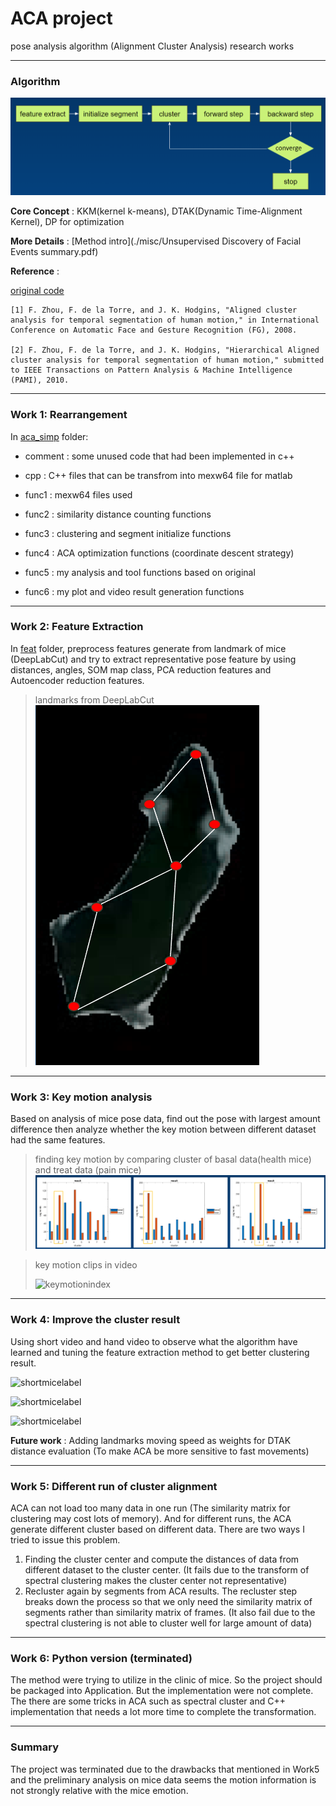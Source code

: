 # ACA project

pose analysis algorithm (Alignment Cluster Analysis) research works



----

### Algorithm

![image-20221024155700900](./misc/0.png)

**Core Concept** :  KKM(kernel k-means), DTAK(Dynamic Time-Alignment Kernel), DP for optimization

**More Details** : [Method intro](./misc/Unsupervised Discovery of Facial Events summary.pdf)

**Reference** : 

[original code](https://github.com/zhfe99/aca)

```
[1] F. Zhou, F. de la Torre, and J. K. Hodgins, "Aligned cluster analysis for temporal segmentation of human motion," in International Conference on Automatic Face and Gesture Recognition (FG), 2008.

[2] F. Zhou, F. de la Torre, and J. K. Hodgins, "Hierarchical Aligned cluster analysis for temporal segmentation of human motion," submitted to IEEE Transactions on Pattern Analysis & Machine Intelligence (PAMI), 2010.
```



----

### Work 1: Rearrangement

In [aca_simp](./aca-simp) folder:

* comment : some unused code that had been implemented in c++
* cpp : C++ files that can be transfrom into mexw64 file for matlab

* func1 : mexw64 files used
* func2 : similarity distance counting functions
* func3 : clustering and segment initialize functions
* func4 : ACA optimization functions (coordinate descent strategy)
* func5 : my analysis and tool functions based on original
* func6 : my plot and video result generation functions



----

### Work 2: Feature Extraction

In [feat](./feat) folder, preprocess features generate from landmark of mice (DeepLabCut) and try to extract representative pose feature by using distances, angles, SOM map class, PCA reduction features and Autoencoder reduction features.

> landmarks from DeepLabCut
> ![micefeature](.\misc\micefeature.png)


----

### Work 3: Key motion analysis

Based on analysis of mice pose data, find out the pose with largest amount difference then analyze whether the key motion between different dataset had the same features.

> finding key motion by comparing cluster of basal data(health mice) and treat data (pain mice) 
>![keymotion](.\misc\keymotion.png)

> key motion clips in video
>
> ![keymotionindex](C:\Users\x\Desktop\ACA-project\misc\keymotionindex.png)

----

### Work 4: Improve the cluster result

Using short video and hand video to observe what the algorithm have learned and tuning the feature extraction method to get better clustering result.

![shortmicelabel](./misc/handlabel.gif)

![shortmicelabel](./misc/shortmicelabel0.gif)

![shortmicelabel](./misc/shortmicelabel1.gif)

**Future work** : Adding landmarks moving speed as weights for DTAK distance evaluation (To make ACA be more sensitive to fast movements)



----

### Work 5:  Different run of cluster alignment

ACA can not load too many data in one run (The similarity matrix for clustering may cost lots of memory). And for different runs, the ACA generate different cluster based on different data. There are two ways I tried to issue this problem.

1. Finding the cluster center and compute the distances of data from different dataset to the cluster center. (It fails due to the transform of spectral clustering makes the cluster center not representative)
2. Recluster again by segments from ACA results. The recluster step breaks down the process so that we only need the similarity matrix of segments rather than similarity matrix of frames. (It also fail due to the spectral clustering is not able to cluster well for large amount of data)



----

### Work 6: Python version (terminated)

The method were trying to utilize in the clinic of mice. So the project should be packaged into Application. But the implementation were not complete. The there are some tricks in ACA such as spectral cluster and C++ implementation that needs a lot more time to complete the transformation. 



----

### Summary

The project was terminated due to the drawbacks that mentioned in Work5 and the preliminary analysis on mice data seems the motion information is not strongly relative with the mice emotion.
